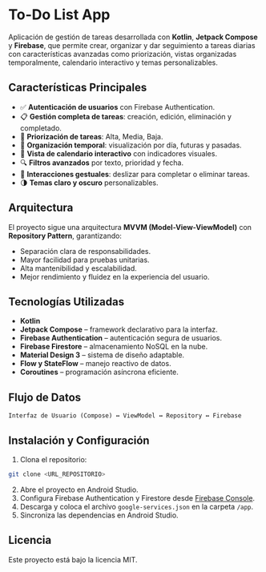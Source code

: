 # To-Do List App

Aplicación de gestión de tareas desarrollada con **Kotlin**, **Jetpack Compose** y **Firebase**, que permite crear, organizar y dar seguimiento a tareas diarias con características avanzadas como priorización, vistas organizadas temporalmente, calendario interactivo y temas personalizables.

## Características Principales

- ✅ **Autenticación de usuarios** con Firebase Authentication.
- 📋 **Gestión completa de tareas**: creación, edición, eliminación y completado.
- 🚩 **Priorización de tareas**: Alta, Media, Baja.
- 📅 **Organización temporal**: visualización por día, futuras y pasadas.
- 📆 **Vista de calendario interactivo** con indicadores visuales.
- 🔍 **Filtros avanzados** por texto, prioridad y fecha.
- 🤚 **Interacciones gestuales**: deslizar para completar o eliminar tareas.
- 🌗 **Temas claro y oscuro** personalizables.

## Arquitectura

El proyecto sigue una arquitectura **MVVM (Model-View-ViewModel)** con **Repository Pattern**, garantizando:

- Separación clara de responsabilidades.
- Mayor facilidad para pruebas unitarias.
- Alta mantenibilidad y escalabilidad.
- Mejor rendimiento y fluidez en la experiencia del usuario.


## Tecnologías Utilizadas

- **Kotlin** 
- **Jetpack Compose** – framework declarativo para la interfaz.
- **Firebase Authentication** – autenticación segura de usuarios.
- **Firebase Firestore** – almacenamiento NoSQL en la nube.
- **Material Design 3** – sistema de diseño adaptable.
- **Flow y StateFlow** – manejo reactivo de datos.
- **Coroutines** – programación asíncrona eficiente.

## Flujo de Datos

```plaintext
Interfaz de Usuario (Compose) ↔ ViewModel ↔ Repository ↔ Firebase
```

## Instalación y Configuración

1. Clona el repositorio:

```bash
git clone <URL_REPOSITORIO>
```

2. Abre el proyecto en Android Studio.
3. Configura Firebase Authentication y Firestore desde [Firebase Console](https://console.firebase.google.com/).
4. Descarga y coloca el archivo `google-services.json` en la carpeta `/app`.
5. Sincroniza las dependencias en Android Studio.

## Licencia

Este proyecto está bajo la licencia MIT.

